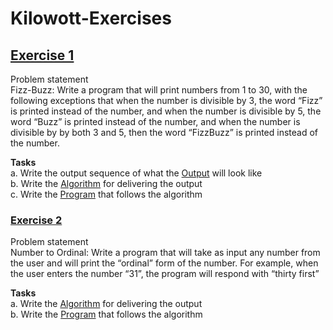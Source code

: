 # Kilowott-Exercises
## [Exercise 1](https://github.com/JoywinFaleiro/Kilowott-Exercises/tree/main/Exercise-1) 

Problem statement<br>
Fizz-Buzz: Write a program that will print numbers from 1 to 30, with the following
exceptions that when the number is divisible by 3, the word “Fizz” is printed instead
of the number, and when the number is divisible by 5, the word “Buzz” is printed
instead of the number, and when the number is divisible by by both 3 and 5, then the
word “FizzBuzz” is printed instead of the number. 

**Tasks** <br>
a. Write the output sequence of what the [Output](https://github.com/JoywinFaleiro/Kilowott-Exercises/blob/main/Exercise-1/Exercise1-Output.txt) will look like<br>
b. Write the [Algorithm](https://github.com/JoywinFaleiro/Kilowott-Exercises/blob/main/Exercise-1/Exercise1-Algorithm.txt) for delivering the output<br>
c. Write the [Program](https://github.com/JoywinFaleiro/Kilowott-Exercises/blob/main/Exercise-1/Exercise-1.php) that follows the algorithm<br>


### [Exercise 2](https://github.com/JoywinFaleiro/Kilowott-Exercises/blob/main/Exercise-2) 
Problem statement<br>
Number to Ordinal: Write a program that will take as input any number from the
user and will print the “ordinal” form of the number. For example, when the user
enters the number “31”, the program will respond with “thirty first”

**Tasks**<br>
a. Write the [Algorithm](https://github.com/JoywinFaleiro/Kilowott-Exercises/blob/main/Exercise-2/Exercise2-Algorithm.txt) for delivering the output<br>
b. Write the [Program](https://github.com/JoywinFaleiro/Kilowott-Exercises/blob/main/Exercise-2/Exercise-2.php) that follows the algorithm<br>
